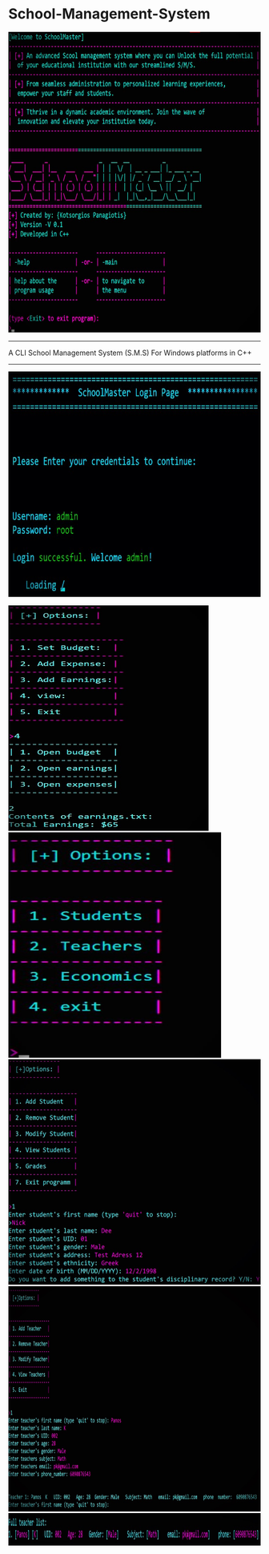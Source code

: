 #                                  School-Management-System
<img src="https://github.com/PanagiotisKots/School-Management-System/blob/main/img/4.jpg" width="4400px" height = "600px">

---


A CLI School Management System (S.M.S) For Windows platforms in C++

---
 <img src="https://github.com/PanagiotisKots/School-Management-System/blob/main/img/5.jpg" width="4420px" height = "450px">
 


<img src="https://github.com/PanagiotisKots/School-Management-System/blob/main/img/10.jpg"  width="400px" height = "450px">  <img src="https://github.com/PanagiotisKots/School-Management-System/blob/main/img/6.jpg" width="425px" height = "450px">
<br>
<img src="https://github.com/PanagiotisKots/School-Management-System/blob/main/img/7.jpg" width="4450px" height = "450px"> <img src="https://github.com/PanagiotisKots/School-Management-System/blob/main/img/8.jpg"  width="4450px" height = "450px">
<br>
<img src="https://github.com/PanagiotisKots/School-Management-System/blob/main/img/9.jpg"  width="4450px" height = "65px">
